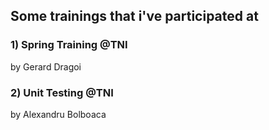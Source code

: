 ## Some trainings that i've participated at

### 1) Spring Training @TNI
by Gerard Dragoi


### 2) Unit Testing @TNI
by Alexandru Bolboaca